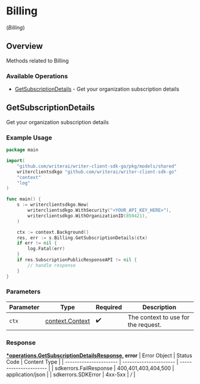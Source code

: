# Billing
(*Billing*)

## Overview

Methods related to Billing

### Available Operations

* [GetSubscriptionDetails](#getsubscriptiondetails) - Get your organization subscription details

## GetSubscriptionDetails

Get your organization subscription details

### Example Usage

```go
package main

import(
	"github.com/writerai/writer-client-sdk-go/pkg/models/shared"
	writerclientsdkgo "github.com/writerai/writer-client-sdk-go"
	"context"
	"log"
)

func main() {
    s := writerclientsdkgo.New(
        writerclientsdkgo.WithSecurity("<YOUR_API_KEY_HERE>"),
        writerclientsdkgo.WithOrganizationID(850421),
    )

    ctx := context.Background()
    res, err := s.Billing.GetSubscriptionDetails(ctx)
    if err != nil {
        log.Fatal(err)
    }
    if res.SubscriptionPublicResponseAPI != nil {
        // handle response
    }
}
```

### Parameters

| Parameter                                             | Type                                                  | Required                                              | Description                                           |
| ----------------------------------------------------- | ----------------------------------------------------- | ----------------------------------------------------- | ----------------------------------------------------- |
| `ctx`                                                 | [context.Context](https://pkg.go.dev/context#Context) | :heavy_check_mark:                                    | The context to use for the request.                   |


### Response

**[*operations.GetSubscriptionDetailsResponse](../../pkg/models/operations/getsubscriptiondetailsresponse.md), error**
| Error Object           | Status Code            | Content Type           |
| ---------------------- | ---------------------- | ---------------------- |
| sdkerrors.FailResponse | 400,401,403,404,500    | application/json       |
| sdkerrors.SDKError     | 4xx-5xx                | */*                    |
